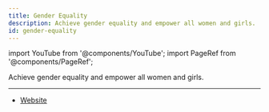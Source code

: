 ```yaml
---
title: Gender Equality
description: Achieve gender equality and empower all women and girls.
id: gender-equality
---
```


import YouTube from '@components/YouTube';
import PageRef from '@components/PageRef';

Achieve gender equality and empower all women and girls.

---

- [Website](https://sdgs.un.org/goals/goal5)
